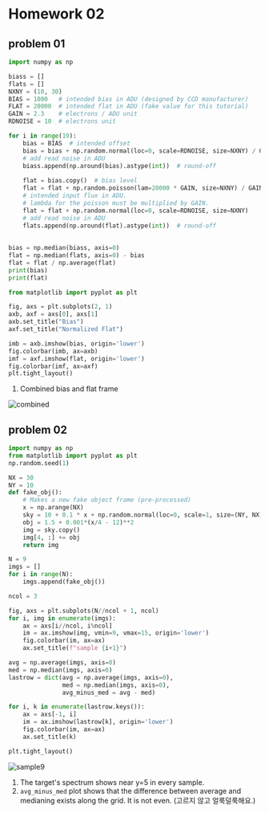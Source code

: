 Homework 02
=============

problem 01
--------------
~~~python
import numpy as np

biass = []
flats = []
NXNY = (10, 30)
BIAS = 1000   # intended bias in ADU (designed by CCD manufacturer)
FLAT = 20000  # intended flat in ADU (fake value for this tutorial)
GAIN = 2.3    # electrons / ADU unit
RDNOISE = 10  # electrons unit

for i in range(19):
    bias = BIAS  # intended offset
    bias = bias + np.random.normal(loc=0, scale=RDNOISE, size=NXNY) / GAIN  
    # add read noise in ADU
    biass.append(np.around(bias).astype(int))  # round-off
    
    flat = bias.copy()  # bias level
    flat = flat + np.random.poisson(lam=20000 * GAIN, size=NXNY) / GAIN  
    # intended input flux in ADU. 
    # lambda for the poisson must be multiplied by GAIN.
    flat = flat + np.random.normal(loc=0, scale=RDNOISE, size=NXNY)
    # add read noise in ADU
    flats.append(np.around(flat).astype(int))  # round-off
    
    
bias = np.median(biass, axis=0)
flat = np.median(flats, axis=0) - bias
flat = flat / np.average(flat)
print(bias)
print(flat)

from matplotlib import pyplot as plt

fig, axs = plt.subplots(2, 1)
axb, axf = axs[0], axs[1]
axb.set_title("Bias")
axf.set_title("Normalized Flat")

imb = axb.imshow(bias, origin='lower')
fig.colorbar(imb, ax=axb)
imf = axf.imshow(flat, origin='lower')
fig.colorbar(imf, ax=axf)
plt.tight_layout()
~~~

1. Combined bias and flat frame

![combined](https://user-images.githubusercontent.com/38090151/47615517-150ece00-daf3-11e8-914e-afe38b9e6741.png)


problem 02
--------------------
~~~python
import numpy as np
from matplotlib import pyplot as plt
np.random.seed(1)

NX = 30
NY = 10
def fake_obj():
    # Makes a new fake object frame (pre-processed)
    x = np.arange(NX)
    sky = 10 + 0.1 * x + np.random.normal(loc=0, scale=1, size=(NY, NX))
    obj = 1.5 + 0.001*(x/4 - 12)**2
    img = sky.copy()
    img[4, :] += obj
    return img

N = 9
imgs = []
for i in range(N):
    imgs.append(fake_obj())

ncol = 3

fig, axs = plt.subplots(N//ncol + 1, ncol)
for i, img in enumerate(imgs):
    ax = axs[i//ncol, i%ncol]
    im = ax.imshow(img, vmin=9, vmax=15, origin='lower')
    fig.colorbar(im, ax=ax)
    ax.set_title(f"sample {i+1}")

avg = np.average(imgs, axis=0)
med = np.median(imgs, axis=0)
lastrow = dict(avg = np.average(imgs, axis=0),
               med = np.median(imgs, axis=0),
               avg_minus_med = avg - med)

for i, k in enumerate(lastrow.keys()):
    ax = axs[-1, i]
    im = ax.imshow(lastrow[k], origin='lower')
    fig.colorbar(im, ax=ax)
    ax.set_title(k)

plt.tight_layout()
~~~

![sample9](https://user-images.githubusercontent.com/38090151/47615525-366fba00-daf3-11e8-97b2-786719df1a50.png)

1. The target's spectrum shows near y=5 in every sample.
2. ``avg_minus_med`` plot shows that the difference between average and medianing exists along the grid. It is not even.
    (고르지 않고 얼룩덜룩해요.)

